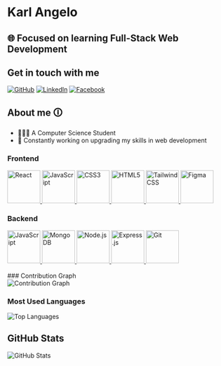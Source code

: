 # Karl Angelo

## 🌐 Focused on learning Full-Stack Web Development

## Get in touch with me

[![GitHub](https://img.shields.io/badge/github-%2324292e.svg?&style=for-the-badge&logo=github&logoColor=white)](https://github.com/KarlAngeloFlores)
[![LinkedIn](https://img.shields.io/badge/linkedin-%231E77B5.svg?&style=for-the-badge&logo=linkedin&logoColor=white)](https://www.linkedin.com/in/karl-angelo-flores-1b5539274/)
[![Facebook](https://img.shields.io/badge/facebook-%232E87FB.svg?&style=for-the-badge&logo=facebook&logoColor=white)](https://www.facebook.com/setbooo/)

## About me 🛈
- 👨🏻‍💻 A Computer Science Student
- 🌱 Constantly working on upgrading my skills in web development

### Frontend
<div>
    <a href="https://reactjs.org/" target="_blank">
        <img src="https://profilinator.rishav.dev/skills-assets/react-original-wordmark.svg" alt="React" height="75" />
    </a>  
    <a href="https://www.javascript.com/" target="_blank">
        <img src="https://profilinator.rishav.dev/skills-assets/javascript-original.svg" alt="JavaScript" height="75" />
    </a>  
    <a href="https://www.w3schools.com/css/" target="_blank">
        <img src="https://profilinator.rishav.dev/skills-assets/css3-original-wordmark.svg" alt="CSS3" height="75" />
    </a>  
    <a href="https://en.wikipedia.org/wiki/HTML5" target="_blank">
        <img src="https://profilinator.rishav.dev/skills-assets/html5-original-wordmark.svg" alt="HTML5" height="75" />
    </a>  
    <a href="https://www.tailwindcss.com/" target="_blank">
        <img src="https://profilinator.rishav.dev/skills-assets/tailwindcss.svg" alt="Tailwind CSS" height="75" />
    </a>  
    <a href="https://www.figma.com/" target="_blank">
        <img src="https://profilinator.rishav.dev/skills-assets/figma-icon.svg" alt="Figma" height="75" />
    </a>  
</div>

### Backend
<div>
    <a href="https://www.javascript.com/" target="_blank">
        <img src="https://profilinator.rishav.dev/skills-assets/javascript-original.svg" alt="JavaScript" height="75" />
    </a>  
    <a href="https://www.mongodb.com/" target="_blank">
        <img src="https://profilinator.rishav.dev/skills-assets/mongodb-original-wordmark.svg" alt="MongoDB" height="75" />
    </a>  
    <a href="https://nodejs.org/" target="_blank">
        <img src="https://profilinator.rishav.dev/skills-assets/nodejs-original-wordmark.svg" alt="Node.js" height="75" />
    </a>  
    <a href="https://expressjs.com/" target="_blank">
        <img src="https://profilinator.rishav.dev/skills-assets/express-original-wordmark.svg" alt="Express.js" height="75" />
    </a>  
    <a href="https://github.com/" target="_blank">
        <img src="https://profilinator.rishav.dev/skills-assets/git-scm-icon.svg" alt="Git" height="75" />
    </a>  
</div>


<br/>
### Contribution Graph
<div>
    <img src="https://activity-graph.herokuapp.com/graph?username=KarlAngeloFlores&theme=dracula" alt="Contribution Graph" />
</div>

### Most Used Languages
<div>
    <img src="https://github-readme-stats.vercel.app/api/top-langs/?username=KarlAngeloFlores&theme=dark" alt="Top Languages" />
</div>

## GitHub Stats
<div>
    <img src="https://github-readme-stats.vercel.app/api?username=KarlAngeloFlores&show_icons=true&count_private=true&hide_border=true" alt="GitHub Stats" />
</div>
